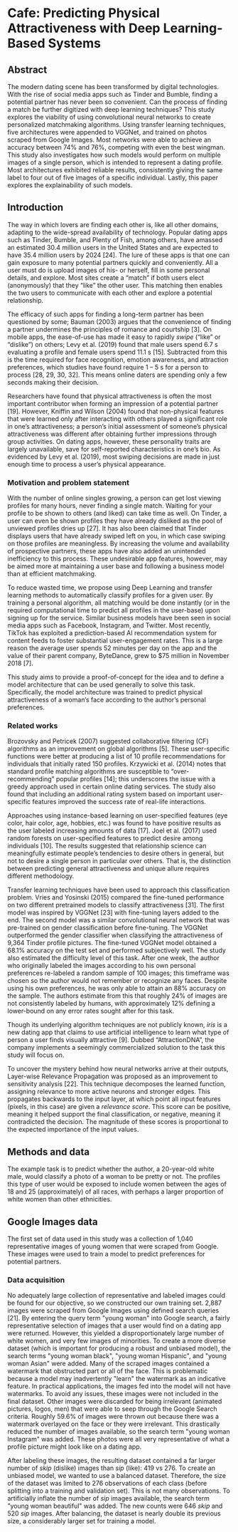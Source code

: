 # Cafe: Predicting Physical Attractiveness with Deep Learning-Based Systems

## Abstract
The modern dating scene has been transformed by digital technologies. With the rise of social media apps such as Tinder and Bumble, finding a potential partner has never been so convenient. Can the process of finding a match be further digitized with deep learning techniques? This study explores the viability of using convolutional neural networks to create personalized matchmaking algorithms. Using transfer learning techniques, five architectures were appended to VGGNet, and trained on photos scraped from Google Images. Most networks were able to achieve an accuracy between 74% and 76%, competing with even the best wingman. This study also investigates how such models would perform on multiple images of a single person, which is intended to represent a dating profile. Most architectures exhibited reliable results, consistently giving the same label to four out of five images of a specific individual. Lastly, this paper explores the explainability of such models.

## Introduction
The way in which lovers are finding each other is, like all other domains, adapting to the wide-spread availability of technology. Popular dating apps such as Tinder, Bumble, and Plenty of Fish, among others, have amassed an estimated 30.4 million users in the United States and are expected to have 35.4 million users by 2024 [24]. The lure of these apps is that one can gain exposure to many potential partners quickly and conveniently. All a user must do is upload images of his- or herself, fill in some personal details, and explore. Most sites create a “match” if both users elect (anonymously) that they “like” the other user. This matching then enables the two users to communicate with each other and explore a potential relationship.

The efficacy of such apps for finding a long-term partner has been questioned by some; Bauman (2003) argues that the convenience of finding a partner undermines the principles of romance and courtship [3]. On mobile apps, the ease-of-use has made it easy to rapidly *swipe* (“like” or “dislike”) on others; Levy et al. (2019) found that male users spend 6.7 s evaluating a profile and female users spend 11.1 s [15]. Subtracted from this is the time required for face recognition, emotion awareness, and attraction preferences, which studies have found require 1 – 5 s for a person to process [28, 29, 30, 32]. This means online daters are spending only a few seconds making their decision. 

Researchers have found that physical attractiveness is often the most important contributor when forming an impression of a potential partner [19]. However, Kniffin and Wilson (2004) found that non-physical features that were learned only after interacting with others played a significant role in one’s attractiveness; a person’s initial assessment of someone’s physical attractiveness was different after obtaining further impressions through group activities. On dating apps, however, these personality traits are largely unavailable, save for self-reported characteristics in one’s bio. As evidenced by Levy et al. (2019), most swiping decisions are made in just enough time to process a user’s physical appearance.


### Motivation and problem statement
With the number of online singles growing, a person can get lost viewing profiles for many hours, never finding a single match. Waiting for your profile to be shown to others (and liked) can take time as well. On Tinder, a user can even be shown profiles they have already disliked as the pool of unviewed profiles dries up [27]. It has also been claimed that Tinder displays users that have already swiped left on you, in which case swiping on those profiles are meaningless. By increasing the volume and availability of prospective partners, these apps have also added an unintended inefficiency to this process. These undesirable app features, however, may be aimed more at maintaining a user base and following a business model than at efficient matchmaking.

To reduce wasted time, we propose using Deep Learning and transfer learning methods to automatically classify profiles for a given user. By training a personal algorithm, all matching would be done instantly (or in the required computational time to predict all profiles in the user-base) upon signing up for the service. Similar business models have been seen in social media apps such as Facebook, Instagram, and Twitter. Most recently, TikTok has exploited a prediction-based AI recommendation system for content feeds to foster substantial user-engagement rates. This is a large reason the average user spends 52 minutes per day on the app and the value of their parent company, ByteDance, grew to $75 million in November 2018 [7]. 

This study aims to provide a proof-of-concept for the idea and to define a model architecture that can be used generally to solve this task. Specifically, the model architecture was trained to predict physical attractiveness of a woman’s face according to the author’s personal preferences.


### Related works

Brozovsky and Petricek (2007) suggested collaborative filtering (CF) algorithms as an improvement on global algorithms [5]. These user-specific functions were better at producing a list of 10 profile recommendations for individuals that initially rated 150 profiles. Krzywicki et al. (2014) notes that standard profile matching algorithms are susceptible to “over-recommending” popular profiles [14]; this underscores the issue with a greedy approach used in certain online dating services. The study also found that including an additional rating system based on important user-specific features improved the success rate of real-life interactions.

Approaches using instance-based learning on user-specified features (eye color, hair color, age, hobbies, etc.) was found to have positive results as the user labeled increasing amounts of data [17]. Joel et al. (2017) used random forests on user-specified features to predict desire among individuals [10]. The results suggested that relationship science can meaningfully estimate people’s tendencies to desire others in general, but not to desire a single person in particular over others. That is, the distinction between predicting general attractiveness and unique allure requires different methodology.

Transfer learning techniques have been used to approach this classification problem. Vries and Yosinski (2015) compared the fine-tuned performance on two different pretrained models to classify attractiveness [31]. The first model was inspired by VGGNet [23] with fine-tuning layers added to the end. The second model was a similar convolutional neural network that was pre-trained on gender classification before fine-tuning. The VGGNet outperformed the gender classifier when classifying the attractiveness of 9,364 Tinder profile pictures. The fine-tuned VGGNet model obtained a 68.1% accuracy on the test set and performed subjectively well. The study also estimated the difficulty level of this task. After one week, the author who originally labeled the images according to his own personal preferences re-labeled a random sample of 100 images; this timeframe was chosen so the author would not remember or recognize any faces. Despite using his own preferences, he was only able to attain an 88% accuracy on the sample. The authors estimate from this that roughly 24% of images are not consistently labeled by humans, with approximately 12% defining a lower-bound on any error rates sought after for this task.

Though its underlying algorithm techniques are not publicly known, *iris* is a new dating app that claims to use artificial intelligence to learn what type of person a user finds visually attractive [9]. Dubbed “AttractionDNA”, the company implements a seemingly commercialized solution to the task this study will focus on.

To uncover the mystery behind how neural networks arrive at their outputs, Layer-wise Relevance Propagation was proposed as an improvement to sensitivity analysis [22]. This technique decomposes the learned function, assigning relevance to more active neurons and stronger edges. This propagates backwards to the input layer, at which point all input features (pixels, in this case) are given a *relevance score*. This score can be positive, meaning it helped support the final classification, or negative, meaning it contradicted the decision. The magnitude of these scores is proportional to the expected importance of the input values.

## Methods and data
The example task is to predict whether the author, a 20-year-old white male, would classify a photo of a woman to be pretty or not. The profiles this type of user would be exposed to include women between the ages of 18 and 25 (approximately) of all races, with perhaps a larger proportion of white women than other ethnicities.

## Google Images data
The first set of data used in this study was a collection of 1,040 representative images of young women that were scraped from Google. These images were used to train a model to predict preferences for potential partners. 

### Data acquisition
No adequately large collection of representative and labeled images could be found for our objective, so we constructed our own training set. 2,887 images were scraped from Google Images using defined search queries [21]. By entering the query term "young woman" into Google search, a fairly representative selection of images that a user would find on a dating app were returned. However, this yielded a disproportionately large number of white women, and very few images of minorities. To create a more diverse dataset (which is important for producing a robust and unbiased model), the search terms "young woman black", "young woman Hispanic", and "young woman Asian" were added.
Many of the scraped images contained a watermark that obstructed part or all of the face. This is problematic because a model may inadvertently "learn" the watermark as an indicative feature. In practical applications, the images fed into the model will not have watermarks. To avoid any issues, these images were not included in the final dataset. Other images were discarded for being irrelevant (animated pictures, logos, men) that were able to seep through the Google Search criteria. Roughly 59.6% of images were thrown out because there was a watermark overlayed on the face or they were irrelevant. This drastically reduced the number of images available, so the search term "young woman Instagram" was added. These photos were all very representative of what a profile picture might look like on a dating app.

After labeling these images, the resulting dataset contained a far larger number of *skip* (dislike) images than *sip* (like): 419 vs 276. To create an unbiased model, we wanted to use a balanced dataset. Therefore, the size of the dataset was limited to 276 observations of each class (before splitting into a training and validation set). This is not many observations. To artificially inflate the number of *sip* images available, the search term "young woman beautiful" was added. The new counts were 646 *skip* and 520 *sip* images. After balancing, the dataset is nearly double its previous size, a considerably larger set for training a model.
